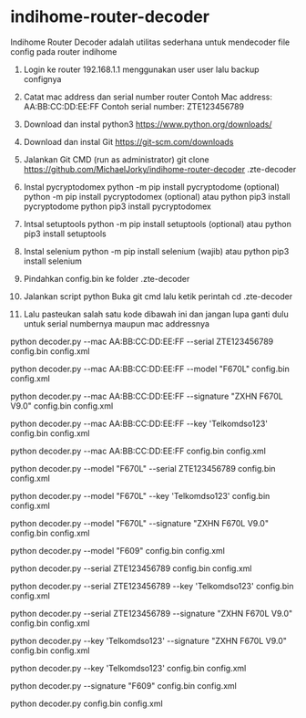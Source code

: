 # indihome-router-decoder
Indihome Router Decoder adalah utilitas sederhana untuk mendecoder file config pada router indihome

1. Login ke router 192.168.1.1 menggunakan user user lalu backup confignya

2. Catat mac address dan serial number router
Contoh Mac address: AA:BB:CC:DD:EE:FF
Contoh serial number: ZTE123456789

3. Download dan instal python3
https://www.python.org/downloads/

4. Download dan instal Git
https://git-scm.com/downloads

5. Jalankan Git CMD (run as administrator)
git clone https://github.com/MichaelJorky/indihome-router-decoder .zte-decoder

6. Instal pycryptodomex 
python -m pip install pycryptodome (optional)
python -m pip install pycryptodomex (optional)
atau
python pip3 install pycryptodome
python pip3 install pycryptodomex

7. Intsal setuptools
python -m pip install setuptools (optional)
atau
python pip3 install setuptools

8. Instal selenium
python -m pip install selenium (wajib)
atau
python pip3 install selenium

9. Pindahkan config.bin ke folder .zte-decoder

9. Jalankan script python
Buka git cmd lalu ketik perintah cd .zte-decoder

10. Lalu pasteukan salah satu kode dibawah ini dan jangan lupa ganti dulu untuk serial numbernya maupun mac addressnya

python decoder.py --mac AA:BB:CC:DD:EE:FF --serial ZTE123456789 config.bin config.xml

python decoder.py --mac AA:BB:CC:DD:EE:FF --model "F670L" config.bin config.xml

python decoder.py --mac AA:BB:CC:DD:EE:FF --signature "ZXHN F670L V9.0" config.bin config.xml

python decoder.py --mac AA:BB:CC:DD:EE:FF --key 'Telkomdso123' config.bin config.xml

python decoder.py --mac AA:BB:CC:DD:EE:FF config.bin config.xml

python decoder.py --model "F670L" --serial ZTE123456789 config.bin config.xml

python decoder.py --model "F670L" --key 'Telkomdso123' config.bin config.xml

python decoder.py --model "F670L" --signature "ZXHN F670L V9.0" config.bin config.xml

python decoder.py --model "F609" config.bin config.xml

python decoder.py --serial ZTE123456789 config.bin config.xml

python decoder.py --serial ZTE123456789 --key 'Telkomdso123' config.bin config.xml

python decoder.py --serial ZTE123456789 --signature "ZXHN F670L V9.0" config.bin config.xml

python decoder.py --key 'Telkomdso123' --signature "ZXHN F670L V9.0" config.bin config.xml

python decoder.py --key 'Telkomdso123' config.bin config.xml

python decoder.py --signature "F609" config.bin config.xml

python decoder.py config.bin config.xml
